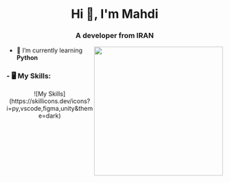 <h1 align="center">Hi 👋, I'm Mahdi</h1>
<h3 align="center">A developer from IRAN</h3>

<img align='right' src='https://s8.uupload.ir/files/a62c047f-8369-493c-ab14-71ef51bebc55_rw_1200_8tc8.gif' width='300'>

- 🔭 I’m currently learning **Python**

<h3 align="left">- 🖥 My Skills:</h3>
<p align="center">
![My Skills](https://skillicons.dev/icons?i=py,vscode,figma,unity&theme=dark)

